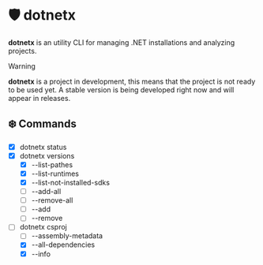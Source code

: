 # 🛡 dotnetx

**dotnetx** is an utility CLI for managing .NET installations and analyzing projects.

> [!WARNING]
>
> **dotnetx** is a project in development, this means that the project is not ready to be used yet. A stable version is being developed right now and will appear in releases.

## ❄️ Commands

- [x] dotnetx status
- [x] dotnetx versions
    - [x] --list-pathes
    - [x] --list-runtimes
    - [x] --list-not-installed-sdks
    - [ ] --add-all
    - [ ] --remove-all
    - [ ] --add
    - [ ] --remove
- [ ] dotnetx csproj
    - [ ] --assembly-metadata
    - [x] --all-dependencies
    - [x] --info